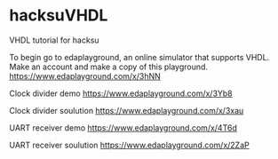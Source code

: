 # hacksuVHDL
VHDL tutorial for hacksu

To begin go to edaplayground, an online simulator that supports VHDL. Make an account and make a copy of this playground.
https://www.edaplayground.com/x/3hNN

Clock divider demo
https://www.edaplayground.com/x/3Yb8

Clock divider soulution
https://www.edaplayground.com/x/3xau

UART receiver demo
https://www.edaplayground.com/x/4T6d

UART receiver soulution
https://www.edaplayground.com/x/2ZaP
